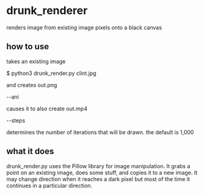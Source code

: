 # drunk_renderer
renders image from existing image pixels onto a black canvas

## how to use

takes an existing image 

$ python3 drunk_render.py clint.jpg

and creates out.png

--ani

causes it to also create out.mp4

--steps

determines the number of iterations that will be drawn. the default is 1,000


## what it does

drunk_render.py uses the Pillow library for image manipulation.
It grabs a point on an existing image, does some stuff, and copies it to a new image. It may change direction when it reaches a dark pixel but most of the time it continues in a particular direction.

